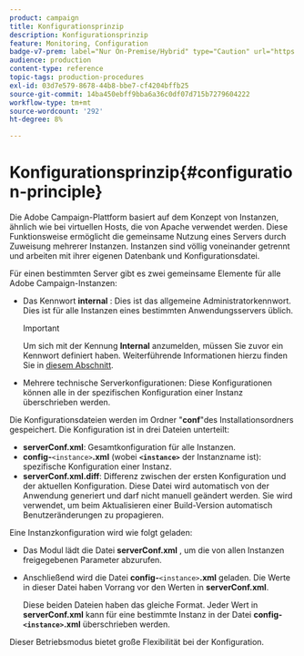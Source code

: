 ```yaml
---
product: campaign
title: Konfigurationsprinzip
description: Konfigurationsprinzip
feature: Monitoring, Configuration
badge-v7-prem: label="Nur On-Premise/Hybrid" type="Caution" url="https://experienceleague.adobe.com/docs/campaign-classic/using/installing-campaign-classic/architecture-and-hosting-models/hosting-models-lp/hosting-models.html?lang=de" tooltip="Gilt nur für Hybrid- und On-Premise-Bereitstellungen"
audience: production
content-type: reference
topic-tags: production-procedures
exl-id: 03d7e579-8678-44b8-bbe7-cf4204bffb25
source-git-commit: 14ba450ebff9bba6a36c0df07d715b7279604222
workflow-type: tm+mt
source-wordcount: '292'
ht-degree: 8%

---
```


# Konfigurationsprinzip{#configuration-principle}



Die Adobe Campaign-Plattform basiert auf dem Konzept von Instanzen, ähnlich wie bei virtuellen Hosts, die von Apache verwendet werden. Diese Funktionsweise ermöglicht die gemeinsame Nutzung eines Servers durch Zuweisung mehrerer Instanzen. Instanzen sind völlig voneinander getrennt und arbeiten mit ihrer eigenen Datenbank und Konfigurationsdatei.

Für einen bestimmten Server gibt es zwei gemeinsame Elemente für alle Adobe Campaign-Instanzen:

* Das Kennwort **internal** : Dies ist das allgemeine Administratorkennwort. Dies ist für alle Instanzen eines bestimmten Anwendungsservers üblich.

  >[!IMPORTANT]
  >
  >Um sich mit der Kennung **Internal** anzumelden, müssen Sie zuvor ein Kennwort definiert haben. Weiterführende Informationen hierzu finden Sie in [diesem Abschnitt](../../installation/using/configuring-campaign-server.md#internal-identifier).

* Mehrere technische Serverkonfigurationen: Diese Konfigurationen können alle in der spezifischen Konfiguration einer Instanz überschrieben werden.

Die Konfigurationsdateien werden im Ordner &quot;**conf**&quot;des Installationsordners gespeichert. Die Konfiguration ist in drei Dateien unterteilt:

* **serverConf.xml**: Gesamtkonfiguration für alle Instanzen.
* **config-**`<instance>`**.xml** (wobei **`<instance>`** der Instanzname ist): spezifische Konfiguration einer Instanz.
* **serverConf.xml.diff**: Differenz zwischen der ersten Konfiguration und der aktuellen Konfiguration. Diese Datei wird automatisch von der Anwendung generiert und darf nicht manuell geändert werden. Sie wird verwendet, um beim Aktualisieren einer Build-Version automatisch Benutzeränderungen zu propagieren.

Eine Instanzkonfiguration wird wie folgt geladen:

* Das Modul lädt die Datei **serverConf.xml** , um die von allen Instanzen freigegebenen Parameter abzurufen.
* Anschließend wird die Datei **config-**`<instance>`**.xml** geladen. Die Werte in dieser Datei haben Vorrang vor den Werten in **serverConf.xml**.

  Diese beiden Dateien haben das gleiche Format. Jeder Wert in **serverConf.xml** kann für eine bestimmte Instanz in der Datei **config-`<instance>`.xml** überschrieben werden.

Dieser Betriebsmodus bietet große Flexibilität bei der Konfiguration.
